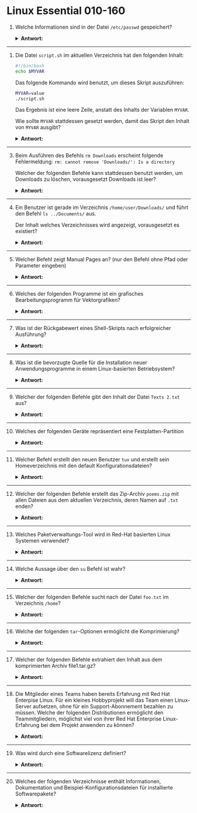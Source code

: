 # Linux Essential 010-160  

1. Welche Informationen sind in der Datei `/etc/passwd` gespeichert?

    <details>  
    <summary><b>Antwort:</b></summary>  

    * Benutzername  
    * Numerische Benutzer-ID  
    * Die Standard-Shell des Benutzers  

    Beispiel für einen Eintrag in `/etc/passwd`:  

    ```plaintext
    nick:x:1000:1000:nick:/home/nick:/bin/zsh
    ```

    Aufbau der Einträge:  

    ```plaintext
    [username]  [password]  [UID]   [GID]   [GECOS] [home]  [shell]
    ```
    </details>  

---

1. Die Datei `script.sh` im aktuellen Verzeichnis hat den folgenden Inhalt:

    ```bash
    #!/bin/bash
    echo $MYVAR
    ```  

    Das folgende Kommando wird benutzt, um dieses Skript auszuführen:

    ```bash
    MYVAR=value
    ./script.sh
    ```  

    Das Ergebnis ist eine leere Zeile, anstatt des Inhalts der Variablen `MYVAR`.

    Wie sollte `MYVAR` stattdessen gesetzt werden, damit das Skript den Inhalt von `MYVAR` ausgibt?

    <details>  
    <summary><b>Antwort:</b></summary>  

    ```bash
    export MYVAR=value
    ```  
    </details>  

---

3. Beim Ausführen des Befehls `rm Downloads` erscheint folgende Fehlermeldung: `rm: cannot remove 'Downloads/': Is a directory`
   
   Welcher der folgenden Befehle kann stattdessen benutzt werden, um Downloads zu löschen, vorausgesetzt Downloads ist leer?

   <details>  
    <summary><b>Antwort:</b></summary>  

    * `rm -r Downloads` (Rekursives Löschen aller Inhalte innerhalb eines Verzeichnisses) 

    * `rmdir Downloads` (Funktioniert nur mit leeren Verzeichnissen)

    </details>  

---

4. Ein Benutzer ist gerade im Verzeichnis `/home/user/Downloads/` und führt den Befehl `ls ../Documents/` aus.
    
    Der Inhalt welches Verzeichnisses wird angezeigt, vorausgesetzt es existiert?

    <details>  
    <summary><b>Antwort:</b></summary>  

    * `/home/user/Documents`
  
    Der `..` steht für das oberste Verzeichnis im relativen Verzeichnisbaum.

    </details>  

---

5. Welcher Befehl zeigt Manual Pages an? (nur den Befehl ohne Pfad oder Parameter eingeben)
   
   <details>  
    <summary><b>Antwort:</b></summary>  

    * `man`

    Pfad:

    `/usr/bin/man`

    </details>  

---

6. Welches der folgenden Programme ist ein grafisches Bearbeitungsprogramm für Vektorgrafiken?

    <details>  
    <summary><b>Antwort:</b></summary>  

    * Inkscape

    </details>  

---

7. Was ist der Rückgabewert eines Shell-Skripts nach erfolgreicher Ausführung?

    <details>  
    <summary><b>Antwort:</b></summary>  

    * `0`

    Exit codes:

    `0` = Erfolg

    `1` = Fehler (generell)

    `255` = Abnormale Beendigung eines Prozesses

    `-1` = ungültig in Bash

    `-255` = ungültig in Bash

    </details>  

---

8. Was ist die bevorzugte Quelle für die Installation neuer Anwendungsprogramme in einem Linux-basierten Betriebsystem?

    <details>  
    <summary><b>Antwort:</b></summary>  

    * Das Paket-Repository der Distribution

    </details>  

---

9. Welcher der folgenden Befehle gibt den Inhalt der Datei `Texts 2.txt` aus?

    <details>  
    <summary><b>Antwort:</b></summary>  

    * `cat Texts\ 2.txt`

    * `cat 'Texts 2.txt'`

    Mit `\ ` kann man ein Leerzeichen definieren, das erforderlich ist, wenn der Dateiname eines hat, sonst wird es als mehrere Parameter interpretiert.

    Wenn ein Dateiname in Anführungszeichen steht, kann das Leerzeichen hinzugefügt werden, da es den Befehl nicht beeinträchtigt. Ein `\ ` in Anführungszeichen ist jedoch ungültig und wird als Teil des Dateinamens wahrgenommen.

    </details>  

---

10. Welches der folgenden Geräte repräsentiert eine Festplatten-Partition

    <details>  
    <summary><b>Antwort:</b></summary>  

    * `/dev/sda2`

    Unter Linux stellt `/dev/sd*` ein Blockgerät dar, wobei jedes numerische Suffix die Partition des Blockgeräts darstellt.

    </details>  

---

11. Welcher Befehl erstellt den neuen Benutzer `tux` und erstellt sein Homeverzeichnis mit den default Konfigurationsdateien?

    <details>  
    <summary><b>Antwort:</b></summary>  

    * `useradd -m tux`

    Das Flag `-m` ist wichtig, wenn Sie einen neuen Benutzer mit einem Home-Verzeichnis unter `/home` erstellen.

    </details>  

---

12. Welcher der folgenden Befehle erstellt das Zip-Archiv `poems.zip` mit allen Dateien aus dem aktuellen Verzeichnis, deren Namen auf `.txt` enden?

    <details>  
    <summary><b>Antwort:</b></summary>  

    * `zip poems.zip *.txt`

    Der Befehl `zip` verlangt zunächst den Namen der Ausgabedatei `poems.zip` und dann die Angabe des Archivinhalts mit dem Platzhalter `*.txt`

    </details>  

---

13. Welches Paketverwaltungs-Tool wird in Red-Hat basierten Linux Systemen verwendet?

    <details>  
    <summary><b>Antwort:</b></summary>  

    * `rpm`

    </details>  

---

14. Welche Aussage über den `su` Befehl ist wahr?

    <details>  
    <summary><b>Antwort:</b></summary>  

    * Er führt eine Shell oder Befehle als anderer Benutzer aus

    Wenn Sie `su` ohne Optionen oder Flags verwenden, wird standardmäßig die Root-Login-Shell verwendet.

    </details>  

---

15. Welcher der folgenden Befehle sucht nach der Datei `foo.txt` im Verzeichnis `/home`?

    <details>  
    <summary><b>Antwort:</b></summary>  

    * `find /home -name foo.txt`

    Beim `find`-Befehl wird zunächst das Verzeichnis benötigt, in dem gesucht werden soll, anschließend kann mit `-name` der gewünschte Dateiname übergeben werden.

    </details> 

---

16. Welche der folgenden `tar`-Optionen ermöglicht die Komprimierung?

    <details>  
    <summary><b>Antwort:</b></summary>  

    * `-z` (Verwendet gzip-Komprimierung)

    * `-j` (Verwendet bzip2-Komprimierung)

    </details> 

---

17. Welcher der folgenden Befehle extrahiert den Inhalt aus dem komprimierten Archiv file1.tar.gz?

    <details>  
    <summary><b>Antwort:</b></summary>  

    * `tar -xzf file1.tar.gz`

    Mit `-x` wird eine Extraktion des Archivs eingeleitet, das Flag `-z` gibt den Typ des zu extrahierenden Archivs an (in diesem Fall gzip) und `-f` wird verwendet, um die Eingabearchivdatei anzugeben.

    </details> 

---

18. Die Mitglieder eines Teams haben bereits Erfahrung mit Red Hat Enterpise Linux. Für ein kleines Hobbyprojekt will das Team einen Linux-Server aufsetzen, ohne für ein Support-Abonnement bezahlen zu müssen. Welche der folgenden Distributionen ermöglicht den Teammitgliedern, möglichst viel von ihrer Red Hat Enterprise Linux-Erfahrung bei dem Projekt anwenden zu können?

    <details>  
    <summary><b>Antwort:</b></summary>  

    * CentOS

    </details> 

---

19. Was wird durch eine Softwarelizenz definiert?

    <details>  
    <summary><b>Antwort:</b></summary>  

    * Bedingungen für das Modifizieren und Weiterverbreiten der Software

    </details> 

---

20. Welches der folgenden Verzeichnisse enthält Informationen, Dokumentation und Beispiel-Konfigurationsdateien für installierte Softwarepakete?

    <details>  
    <summary><b>Antwort:</b></summary>  

    * `/usr/share/doc/`

    </details> 